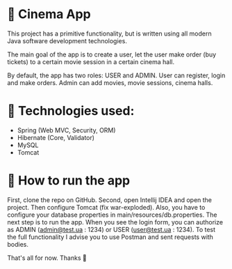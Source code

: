 # 🔴 Cinema App

This project has a primitive functionality, but is written using all modern Java 
software development technologies.

The main goal of the app is to create a user, let the user make order (buy tickets)
to a certain movie session in a certain cinema hall.

By default, the app has two roles: USER and ADMIN.
User can register, login and make orders. Admin can add movies, movie sessions, cinema halls.

# 🔵 Technologies used:
* Spring (Web MVC, Security, ORM)
* Hibernate (Core, Validator)
* MySQL
* Tomcat

# 🚩 How to run the app
First, clone the repo on GitHub. Second, open Intellij IDEA and open the project. Then configure Tomcat (fix war-exploded).
Also, you have to configure your database properties in main/resources/db.properties.
The next step is to run the app. When you see the login form, you can authorize as ADMIN (admin@test.ua : 1234) or USER (user@test.ua : 1234).
To test the full functionality I advise you to use Postman and sent requests with bodies.

That's all for now. Thanks 💎
